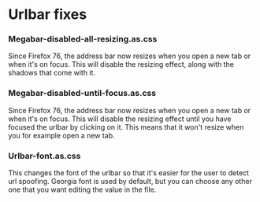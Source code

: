 # Urlbar fixes

### Megabar-disabled-all-resizing.as.css
Since Firefox 76, the address bar now resizes when you open a new tab or when it's on focus. This will disable the resizing effect, along with the shadows that come with it.

### Megabar-disabled-until-focus.as.css
Since Firefox 76, the address bar now resizes when you open a new tab or when it's on focus. This will disable the resizing effect until you have focused the urlbar by clicking on it. This means that it won't resize when you for example open a new tab.

### Urlbar-font.as.css
This changes the font of the urlbar so that it's easier for the user to detect url spoofing. Georgia font is used by default, but you can choose any other one that you want editing the value in the file.
